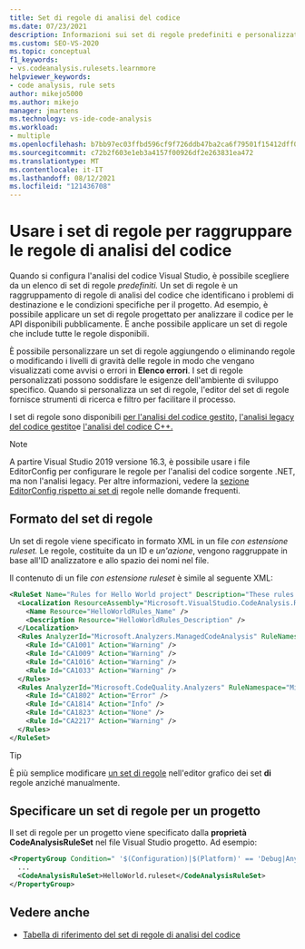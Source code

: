 ```yaml
---
title: Set di regole di analisi del codice
ms.date: 07/23/2021
description: Informazioni sui set di regole predefiniti e personalizzati nell'analisi Visual Studio codice. Informazioni su come specificare i set di regole nei file e su come configurare i set di regole nei progetti.
ms.custom: SEO-VS-2020
ms.topic: conceptual
f1_keywords:
- vs.codeanalysis.rulesets.learnmore
helpviewer_keywords:
- code analysis, rule sets
author: mikejo5000
ms.author: mikejo
manager: jmartens
ms.technology: vs-ide-code-analysis
ms.workload:
- multiple
ms.openlocfilehash: b7bb97ec03ffbd596cf9f726ddb47ba2ca6f79501f15412dff0d60d2d83f68d6
ms.sourcegitcommit: c72b2f603e1eb3a4157f00926df2e263831ea472
ms.translationtype: MT
ms.contentlocale: it-IT
ms.lasthandoff: 08/12/2021
ms.locfileid: "121436708"
---
```

# <a name="use-rule-sets-to-group-code-analysis-rules"></a>Usare i set di regole per raggruppare le regole di analisi del codice

Quando si configura l'analisi del codice Visual Studio, è possibile scegliere da un elenco di set di regole *predefiniti.* Un set di regole è un raggruppamento di regole di analisi del codice che identificano i problemi di destinazione e le condizioni specifiche per il progetto. Ad esempio, è possibile applicare un set di regole progettato per analizzare il codice per le API disponibili pubblicamente. È anche possibile applicare un set di regole che include tutte le regole disponibili.

È possibile personalizzare un set di regole aggiungendo o eliminando regole o modificando i livelli di gravità delle regole in modo che vengano visualizzati come avvisi o errori in **Elenco errori**. I set di regole personalizzati possono soddisfare le esigenze dell'ambiente di sviluppo specifico. Quando si personalizza un set di regole, l'editor del set di regole fornisce strumenti di ricerca e filtro per facilitare il processo.

I set di regole sono disponibili [per l'analisi del codice gestito,](/dotnet/fundamentals/code-analysis/code-quality-rule-options) [l'analisi legacy del codice gestito](how-to-configure-code-analysis-for-a-managed-code-project.md)e [l'analisi del codice C++.](/cpp/code-quality/using-rule-sets-to-specify-the-cpp-rules-to-run)

>[!NOTE]
> A partire Visual Studio 2019 versione 16.3, è possibile usare i file EditorConfig per configurare le regole per l'analisi del codice sorgente .NET, ma non l'analisi legacy. Per altre informazioni, vedere la [sezione EditorConfig rispetto ai set di](../code-quality/analyzers-faq.yml) regole nelle domande frequenti.

## <a name="rule-set-format"></a>Formato del set di regole

Un set di regole viene specificato in formato XML in un file *con estensione ruleset.* Le regole, costituite da un ID e *un'azione*, vengono raggruppate in base all'ID analizzatore e allo spazio dei nomi nel file.

Il contenuto di un file *con estensione ruleset* è simile al seguente XML:

```xml
<RuleSet Name="Rules for Hello World project" Description="These rules focus on critical issues for the Hello World app." ToolsVersion="10.0">
  <Localization ResourceAssembly="Microsoft.VisualStudio.CodeAnalysis.RuleSets.Strings.dll" ResourceBaseName="Microsoft.VisualStudio.CodeAnalysis.RuleSets.Strings.Localized">
    <Name Resource="HelloWorldRules_Name" />
    <Description Resource="HelloWorldRules_Description" />
  </Localization>
  <Rules AnalyzerId="Microsoft.Analyzers.ManagedCodeAnalysis" RuleNamespace="Microsoft.Rules.Managed">
    <Rule Id="CA1001" Action="Warning" />
    <Rule Id="CA1009" Action="Warning" />
    <Rule Id="CA1016" Action="Warning" />
    <Rule Id="CA1033" Action="Warning" />
  </Rules>
  <Rules AnalyzerId="Microsoft.CodeQuality.Analyzers" RuleNamespace="Microsoft.CodeQuality.Analyzers">
    <Rule Id="CA1802" Action="Error" />
    <Rule Id="CA1814" Action="Info" />
    <Rule Id="CA1823" Action="None" />
    <Rule Id="CA2217" Action="Warning" />
  </Rules>
</RuleSet>
```

> [!TIP]
> È più semplice modificare [un set di regole](../code-quality/working-in-the-code-analysis-rule-set-editor.md) nell'editor grafico dei set **di** regole anziché manualmente.

## <a name="specify-a-rule-set-for-a-project"></a>Specificare un set di regole per un progetto

Il set di regole per un progetto viene specificato dalla **proprietà CodeAnalysisRuleSet** nel file Visual Studio progetto. Ad esempio:

```xml
<PropertyGroup Condition=" '$(Configuration)|$(Platform)' == 'Debug|AnyCPU' ">
  ...
  <CodeAnalysisRuleSet>HelloWorld.ruleset</CodeAnalysisRuleSet>
</PropertyGroup>
```

## <a name="see-also"></a>Vedere anche

- [Tabella di riferimento del set di regole di analisi del codice](../code-quality/rule-set-reference.md)